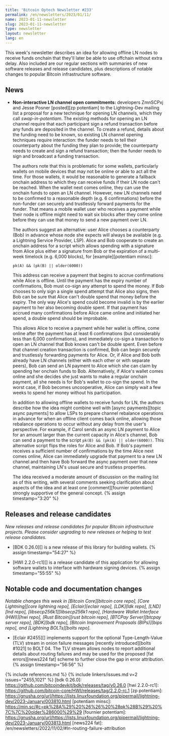 ```yaml
---
title: 'Bitcoin Optech Newsletter #233'
permalink: /en/newsletters/2023/01/11/
name: 2023-01-11-newsletter
slug: 2023-01-11-newsletter
type: newsletter
layout: newsletter
lang: en
---
```

This week's newsletter describes an idea for allowing offline LN nodes to
receive funds onchain that they'll later be able to use offchain without
extra delay.  Also included are our regular sections with summaries of
new software releases and release candidates, plus descriptions of
notable changes to popular Bitcoin infrastructure software.

## News

- **Non-interactive LN channel open commitments:** developers ZmnSCPxj
  and Jesse Posner [posted][zp potentiam] to the Lightning-Dev mailing
  list a proposal for a new technique for opening LN channels, which
  they call *swap-in-potentiam*.  The existing methods for opening an LN
  channel require that each participant sign a refund transaction before
  any funds are deposited in the channel.  To create a refund, details
  about the funding need to be known, so existing LN channel opening
  techniques require interaction: the funder needs to tell their
  counterparty about the funding they plan to provide; the counterparty
  needs to create and sign a refund transaction; then the funder needs
  to sign and broadcast a funding transaction.

  The authors note that this is problematic for some wallets,
  particularly wallets on mobile devices that may not be online or
  able to act all the time.  For those wallets, it would be reasonable
  to generate a fallback onchain address to which they can receive
  funds if their LN node can't be reached.  When the wallet next comes
  online, they can use the onchain funds to open an LN channel.
  However, new LN channels need to be confirmed to a reasonable depth
  (e.g. 6 confirmations) before the non-funder can securely and
  trustlessly forward payments for the funder.  That means a mobile
  wallet user who receives a payment while their node is offline might
  need to wait six blocks after they come online before they can use
  that money to send a new payment over LN.

  The authors suggest an alternative: user Alice chooses a
  counterparty (Bob) in advance whose node she expects will always be
  available (e.g. a Lightning Service Provider, LSP).  Alice and Bob
  cooperate to create an onchain address for a script which allows
  spending with a signature from Alice plus either a signature from
  Bob or the expiration of a multi-week timelock (e.g. 6,000 blocks),
  for [example][potentiam minsc]:

  ```hack
  pk(A) && (pk(B) || older(6000))
  ```

  This address can receive a payment that begins to accrue
  confirmations while Alice is offline.  Until the payment has the
  expiry number of confirmations, Bob must co-sign any attempt to
  spend the money.  If Bob chooses to only sign a single spend attempt
  that Alice also signs, then Bob can be sure that Alice can't double
  spend that money before the expiry.  The only way Alice's spend
  could become invalid is by the earlier payment to her also becoming
  double spent.  If that payment has accrued many confirmations before
  Alice came online and initiated her spend, a double spend should be
  improbable.

  This allows Alice to receive a payment while her wallet is offline,
  come online after the payment has at least 6 confirmations (but
  considerably less than 6,000 confirmations), and immediately co-sign
  a transaction to open an LN channel that Bob knows can't be double
  spent.  Even before that channel creation transaction is confirmed,
  Bob can begin securely and trustlessly forwarding payments for
  Alice.  Or, if Alice and Bob both already have LN channels (either
  with each other or with separate peers), Bob can send an LN payment
  to Alice which she can claim by spending her onchain funds to Bob.
  Alternatively, if Alice's wallet comes online and she decides she
  just wants to make a regular onchain payment, all she needs is for
  Bob's wallet to co-sign the spend.  In the worst case, if Bob becomes
  uncooperative, Alice can simply wait a few weeks to spend her money
  without his participation.

  In addition to allowing offline wallets to receive funds for LN, the
  authors describe how the idea might combine well with [async
  payments][topic async payments] to allow LSPs to prepare channel
  rebalance operations in advance for when an offline client comes
  back online, allowing those rebalance operations to occur without
  any delay from the user's perspective.  For example, if Carol sends
  an async LN payment to Alice for an amount larger than the current
  capacity in Alice's channel, Bob can send a payment to the script
  `pk(B) && (pk(A) || older(6000))`.  This alternative script flips the
  roles for Alice and Bob.  If Bob's payment receives a sufficient
  number of confirmations by the time Alice next comes online,
  Alice can immediately upgrade that payment to a new LN channel and
  then have Bob forward the async payment over that new channel,
  maintaining LN's usual secure and trustless properties.

  The idea received a moderate amount of discussion on the mailing
  list as of this writing, with several comments seeking clarification
  about aspects of the idea and at least one [comment][fournier
  potentiam] strongly supportive of the general concept. {% assign timestamp="3:20" %}

## Releases and release candidates

*New releases and release candidates for popular Bitcoin infrastructure
projects.  Please consider upgrading to new releases or helping to test
release candidates.*

- [BDK 0.26.0][] is a new release of this library for building wallets. {% assign timestamp="54:27" %}

- [HWI 2.2.0-rc1][] is a release candidate of this application for
  allowing software wallets to interface with hardware signing devices. {% assign timestamp="55:55" %}

## Notable code and documentation changes

*Notable changes this week in [Bitcoin Core][bitcoin core repo], [Core
Lightning][core lightning repo], [Eclair][eclair repo], [LDK][ldk repo],
[LND][lnd repo], [libsecp256k1][libsecp256k1 repo], [Hardware Wallet
Interface (HWI)][hwi repo], [Rust Bitcoin][rust bitcoin repo], [BTCPay
Server][btcpay server repo], [BDK][bdk repo], [Bitcoin Improvement
Proposals (BIPs)][bips repo], and [Lightning BOLTs][bolts repo].*

- [Eclair #2455][] implements support for the optional Type-Length-Value (TLV) stream in
  onion failure messages [recently introduced][bolts #1021] to BOLT 04.
  The TLV stream allows nodes to report additional details about routing
  failures and may be used for the proposed [fat errors][news224 fat]
  scheme to further close the gap in error attribution. {% assign timestamp="56:56" %}

{% include references.md %}
{% include linkers/issues.md v=2 issues="2455,1021" %}
[bdk 0.26.0]: https://github.com/bitcoindevkit/bdk/releases/tag/v0.26.0
[hwi 2.2.0-rc1]: https://github.com/bitcoin-core/HWI/releases/tag/2.2.0-rc.1
[zp potentiam]: https://gnusha.org/url/https://lists.linuxfoundation.org/pipermail/lightning-dev/2023-January/003810.html
[potentiam minsc]: https://min.sc/#c=pk%28A%29%20%26%26%20%28pk%28B%29%20%7C%7C%20older%286000%29%29
[fournier potentiam]: https://gnusha.org/url/https://lists.linuxfoundation.org/pipermail/lightning-dev/2023-January/003813.html
[news224 fat]: /en/newsletters/2022/11/02/#ln-routing-failure-attribution
